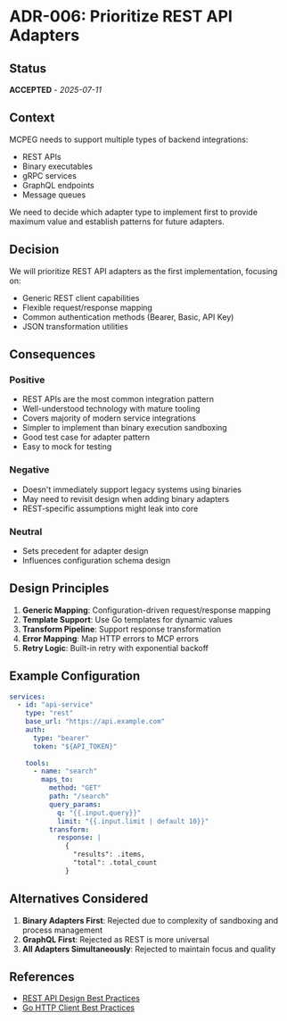 # ADR-006: Prioritize REST API Adapters

## Status

**ACCEPTED** - *2025-07-11*

## Context

MCPEG needs to support multiple types of backend integrations:
- REST APIs
- Binary executables
- gRPC services
- GraphQL endpoints
- Message queues

We need to decide which adapter type to implement first to provide maximum value and establish patterns for future adapters.

## Decision

We will prioritize REST API adapters as the first implementation, focusing on:
- Generic REST client capabilities
- Flexible request/response mapping
- Common authentication methods (Bearer, Basic, API Key)
- JSON transformation utilities

## Consequences

### Positive

- REST APIs are the most common integration pattern
- Well-understood technology with mature tooling
- Covers majority of modern service integrations
- Simpler to implement than binary execution sandboxing
- Good test case for adapter pattern
- Easy to mock for testing

### Negative

- Doesn't immediately support legacy systems using binaries
- May need to revisit design when adding binary adapters
- REST-specific assumptions might leak into core

### Neutral

- Sets precedent for adapter design
- Influences configuration schema design

## Design Principles

1. **Generic Mapping**: Configuration-driven request/response mapping
2. **Template Support**: Use Go templates for dynamic values
3. **Transform Pipeline**: Support response transformation
4. **Error Mapping**: Map HTTP errors to MCP errors
5. **Retry Logic**: Built-in retry with exponential backoff

## Example Configuration

```yaml
services:
  - id: "api-service"
    type: "rest"
    base_url: "https://api.example.com"
    auth:
      type: "bearer"
      token: "${API_TOKEN}"
    
    tools:
      - name: "search"
        maps_to:
          method: "GET"
          path: "/search"
          query_params:
            q: "{{.input.query}}"
            limit: "{{.input.limit | default 10}}"
          transform:
            response: |
              {
                "results": .items,
                "total": .total_count
              }
```

## Alternatives Considered

1. **Binary Adapters First**: Rejected due to complexity of sandboxing and process management
2. **GraphQL First**: Rejected as REST is more universal
3. **All Adapters Simultaneously**: Rejected to maintain focus and quality

## References

- [REST API Design Best Practices](https://restfulapi.net/)
- [Go HTTP Client Best Practices](https://golang.org/pkg/net/http/)